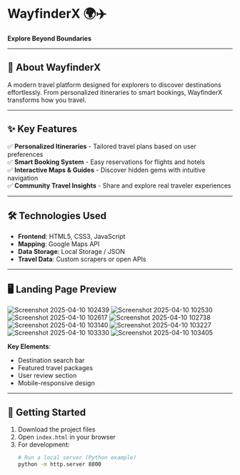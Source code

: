 # WayfinderX 🌍✈️  
**Explore Beyond Boundaries**  

---

## 🚀 **About WayfinderX**  
A modern travel platform designed for explorers to discover destinations effortlessly. From personalized itineraries to smart bookings, WayfinderX transforms how you travel.  

---

## ✨ **Key Features**  
✅ **Personalized Itineraries** - Tailored travel plans based on user preferences  
✅ **Smart Booking System** - Easy reservations for flights and hotels  
✅ **Interactive Maps & Guides** - Discover hidden gems with intuitive navigation  
✅ **Community Travel Insights** - Share and explore real traveler experiences  

---

## 🛠️ **Technologies Used**  
- **Frontend**: HTML5, CSS3, JavaScript  
- **Mapping**: Google Maps API  
- **Data Storage**: Local Storage / JSON  
- **Travel Data**: Custom scrapers or open APIs  

---

## 🖥️ **Landing Page Preview**  
![Screenshot 2025-04-10 102439](https://github.com/user-attachments/assets/ae5e76ad-efd8-48cc-b434-caf2e188c17b)
![Screenshot 2025-04-10 102530](https://github.com/user-attachments/assets/bc5d5e00-bd9f-4246-a065-02bc1291f861)
![Screenshot 2025-04-10 102617](https://github.com/user-attachments/assets/9448016b-f56c-454f-ad63-5b9d66e79c1c)
![Screenshot 2025-04-10 102738](https://github.com/user-attachments/assets/33fe45e8-9e2c-478d-ad9e-d92bcdcbbe92)
![Screenshot 2025-04-10 103140](https://github.com/user-attachments/assets/98d10c4f-6e2c-48cc-9fa4-c83241108988)
![Screenshot 2025-04-10 103227](https://github.com/user-attachments/assets/ec8c5270-2051-42d2-85de-2e68a487116b)
![Screenshot 2025-04-10 103330](https://github.com/user-attachments/assets/9d82d479-d8d0-4493-9a18-e0696ff4d3fa)
![Screenshot 2025-04-10 103405](https://github.com/user-attachments/assets/d4ef67a0-c1ee-47a2-855e-0fbdd067481f)


**Key Elements**:  
- Destination search bar  
- Featured travel packages  
- User review section  
- Mobile-responsive design  

---

## 🏁 **Getting Started**  
1. Download the project files  
2. Open `index.html` in your browser  
3. For development:  
   ```bash
   # Run a local server (Python example)
   python -m http.server 8000
